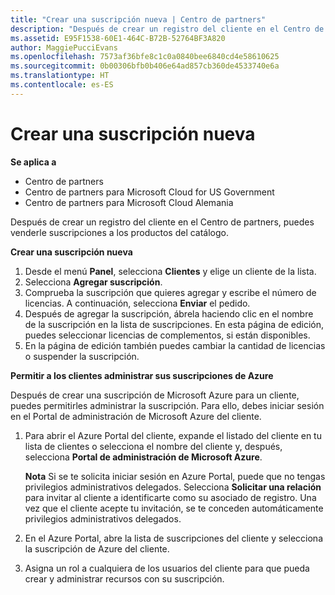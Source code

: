 ```yaml
---
title: "Crear una suscripción nueva | Centro de partners"
description: "Después de crear un registro del cliente en el Centro de partners, puedes venderle suscripciones a los productos del catálogo."
ms.assetid: E95F1538-60E1-464C-B72B-52764BF3A820
author: MaggiePucciEvans
ms.openlocfilehash: 7573af36bfe8c1c0a0840bee6840cd4e58610625
ms.sourcegitcommit: 0b00306bfb0b406e64ad857cb360de4533740e6a
ms.translationtype: HT
ms.contentlocale: es-ES
---
```

# <a name="create-a-new-subscription"></a>Crear una suscripción nueva

**Se aplica a**

-  Centro de partners
-  Centro de partners para Microsoft Cloud for US Government
-  Centro de partners para Microsoft Cloud Alemania

Después de crear un registro del cliente en el Centro de partners, puedes venderle suscripciones a los productos del catálogo.

**Crear una suscripción nueva**

1.  Desde el menú **Panel**, selecciona **Clientes** y elige un cliente de la lista.
2.  Selecciona **Agregar suscripción**.
3.  Comprueba la suscripción que quieres agregar y escribe el número de licencias. A continuación, selecciona **Enviar** el pedido.
4.  Después de agregar la suscripción, ábrela haciendo clic en el nombre de la suscripción en la lista de suscripciones. En esta página de edición, puedes seleccionar licencias de complementos, si están disponibles.
5.  En la página de edición también puedes cambiar la cantidad de licencias o suspender la suscripción.

**Permitir a los clientes administrar sus suscripciones de Azure**

Después de crear una suscripción de Microsoft Azure para un cliente, puedes permitirles administrar la suscripción. Para ello, debes iniciar sesión en el Portal de administración de Microsoft Azure del cliente. 

1.  Para abrir el Azure Portal del cliente, expande el listado del cliente en tu lista de clientes o selecciona el nombre del cliente y, después, selecciona **Portal de administración de Microsoft Azure**.
    
    **Nota**  Si se te solicita iniciar sesión en Azure Portal, puede que no tengas privilegios administrativos delegados. Selecciona **Solicitar una relación** para invitar al cliente a identificarte como su asociado de registro. Una vez que el cliente acepte tu invitación, se te conceden automáticamente privilegios administrativos delegados. 
2.  En el Azure Portal, abre la lista de suscripciones del cliente y selecciona la suscripción de Azure del cliente.
3.  Asigna un rol a cualquiera de los usuarios del cliente para que pueda crear y administrar recursos con su suscripción.

 



